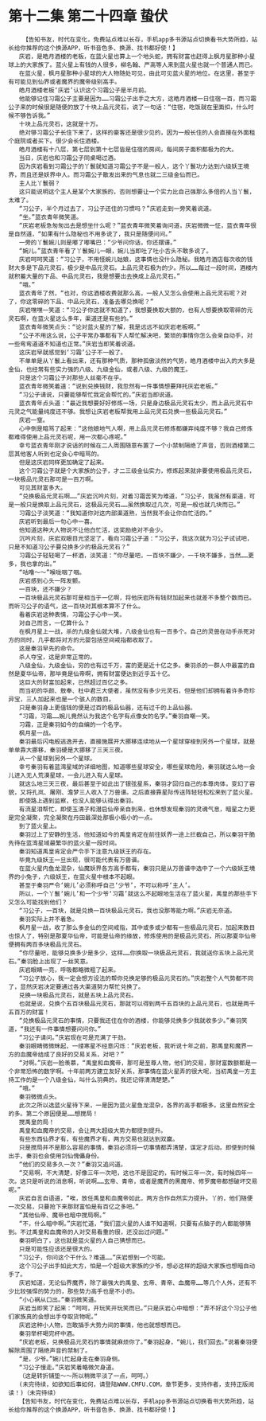 # 第十二集 第二十四章 蛰伏
        【告知书友，时代在变化，免费站点难以长存，手机app多书源站点切换看书大势所趋，站长给你推荐的这个换源APP，听书音色多、换源、找书都好使！】
       庆岩，是皓月酒楼的老板，在蓝火星也算上一个地头蛇，拥有财富也赶得上枫月星那种小星球上的大家族了。蓝火星上有钱的人很多，柳名翰、严高等人来到蓝火星也就一个普通人而已。
       在蓝火星，枫月星那种小星球的大人物随处可见，由此可见蓝火星的地位。在这里，甚至于有可能见到仙界或者魔界的魔帝级别高手。
       皓月酒楼老板‘庆岩’认识这个习霜公子是半月前。
       他能够记住习霜公子主要是因为……习霜公子出手之大方，这皓月酒楼一日住宿一百，而习霜公子来的时候很是随便的放了十块上品元灵石，说了一句话：“住宿，吃饭就在里面扣，什么时候不够告诉我。”
       十块上品元灵石，这就是十万。
       绝对够习霜公子长住下来了，这样的豪客还是很少见的，因为一般长住的人会直接在外面租个庭院或者买下。很少会长住酒楼。
       皓月酒楼有十八层，第七层到第十七层皆是住宿的房间，每间房子面积都极为的大。
       当日，庆岩也和习霜公子同桌喝过酒。
       因为庆岩看到习霜公子的丫鬟就知道习霜公子不是一般人，这个丫鬟功力达到六级妖王境界，而且还是妖界中人。而习霜公子散发出来的气息也就二三级金仙而已。
       主人比丫鬟弱？
       这只能说明这个主人是某个大家族的，否则想要让一个实力比自己强那么多倍的人当丫鬟，太难了。
       “习公子，半个月过去了，习公子还住的习惯吗？”庆岩走到一旁笑着说道。
       “坐。”蓝衣青年微笑道。
       “庆岩老板急匆匆出去是想坐什么呢？”蓝衣青年微笑着询问道，庆岩微微一怔，蓝衣青年很是自然道，“如果有什么隐秘也不用多说了，我只是随便问问。”
       一旁的丫鬟婉儿则是嘟了嘟嘴巴：“少爷问你话，你还摆谱。”
       “婉儿。”蓝衣青年看了丫鬟婉儿一眼，婉儿当即吐了吐小舌头不敢多说了。
       庆岩呵呵笑道：“习公子，不用怪婉儿姑娘，这事情也没什么隐秘。我皓月酒店每次收的钱财大多是下品元灵石，极少是中品元灵石。上品元灵石极为的少。所以……每过一段时间，酒楼内就积蓄大量的下品、中品元灵石，我是想要出去换成上品元灵石。”
       “哦。”
       蓝衣青年了然，“也对，你这酒楼收费就那么高，一般人又怎么会使用上品元灵石呢？对了，你这零碎的下品、中品元灵石，准备去哪兑换呢？”
       庆岩嘿嘿一笑道：“习公子你这就不知道了，我想要换取大额的，也有人想要换取零碎的元灵石啊，在蓝火星这么多年，渠道还是有些的。”
       蓝衣青年微笑点头：“论对蓝火星的了解，我是远远不如庆岩老板啊。”
       “公子不用这么说，公子平常办事都有下人帮忙解决吧，繁琐的事情你怎么会亲自动手，对一些弯弯道道不知道也正常。”庆岩当即笑着说道。
       这庆岩早就感觉到‘习霜’公子不一般了。
       不单单是从丫鬟上看出来，还有那种气质，那种孤傲淡然的气势，皓月酒楼中出入的大多是金仙，也经常有些实力强的八级、九级金仙，或者八级、九级的魔王。
       只是这个习霜公子对那些人丝毫不在乎。
       蓝衣青年微笑着道：“说到兑换钱财，我忽然有一件事情想要拜托庆岩老板。”
       “习公子请说，只要能够帮忙我定会帮忙的。”庆岩当即说道。
       蓝衣青年点头道：“最近我想要好好修炼一场，只是身边极品元灵石太少，而上品元灵石中元灵之气能量纯度还不够。我想让庆岩老板帮我用上品元灵石兑换一些极品元灵石。”
       庆岩一窒。
       心中倒是暗骂了起来：“这他娘地气人啊，用上品元灵石修炼都嫌弃纯度不够？我自己修炼都难得使用上品元灵石呢，用一次都心疼呢。”
       幸亏蓝衣青年刚才说话的时候在二人周围随意布置了一个小禁制隔绝了声音，否则酒楼第二层其他客人听到也定会心中暗骂的。
       但是这庆岩同样更加确定了起来。
       这个习霜公子就是个大家族的公子，才二三级金仙实力，修炼起来就非要使用极品元灵石，一块极品元灵石那可是一百万啊。
       可见其财富多大。
       “兑换极品元灵石啊……”庆岩沉吟片刻，对着习霜苦笑为难道，“习公子，我虽然有渠道，可是一般只是换取上品元灵石，这极品元灵石……虽然换取过几次，可是一般也就几块而已。”
       习霜公子淡笑道：“我知道你对这内部渠道熟，当然我不会让你白忙活的。”
       庆岩听到最后一句心中一喜。
       他知道这种大人物说不让他白忙活，这奖励绝对不会少。
       沉吟片刻，庆岩双眼目光坚定了，看向习霜公子道：“习公子，我这次就为习公子试试吧，只是不知道习公子要兑换多少的极品元灵石？”
       习霜公子轻轻喝了一杯酒，淡笑道：“你尽量吧，一百块不嫌少，一千块不嫌多，当然……更多，我也拿的出。”
       “咕噜～～”喉咙咽了咽。
       庆岩感到心头一阵发颤。
       一百块，还不嫌少？
       一百块极品元灵石那可是相当于一亿啊，将他庆岩所有钱财加起来也就差不多整个数而已。而听习公子的语气，这一百块对其根本算不了什么。
       看着庆岩这种表情，习霜公子心中一笑。
       对自己而言，一亿算什么？
       在枫月星上一战，杀的九级金仙就大堆，八级金仙也有一百多个。自己的灵兽在动手杀死对方的同时，几乎都将对方的元婴包括空间戒指都收取了。
       这是秦羽早先的命令。
       杀人夺宝，这是非常正常的。
       八级金仙，九级金仙，穷的也有过千万，富的更是近十亿之多。秦羽杀的一群人中最富的自然是夏华仙帝，那毕竟是仙帝啊，拥有财富便达到近乎五十亿。
       这巨大的财富加起来，已然超过百亿之多。
       而当初的华颜、敖奉、杜中君三大使者，虽然没有多少元灵石，但是他们却拥有着许多奇珍异宝，三人加起来也是一个骇人的数目。
       只是秦羽身上更值钱的便是过百的极品仙器，还有过千的上品仙器。
       “习霜，习霜……婉儿竟然认为我这个名字有点像女的名字。”秦羽自嘲一笑。
       习霜，正是秦羽如今的自编的一个名字。
       枫月星一战。
       秦羽最后闪电般逃逸开去，直接施展开大挪移连续地从一个星球穿梭到另外一个星球，就是单单靠大挪移，秦羽硬是大挪移了三天三夜。
       从一个星球到另外一个星球。
       幸亏秦羽有着蓝湾星域的详细地图，知道哪些星球安全，哪些星球危险，秦羽就这么地一会儿进入无人荒漠星球，一会儿进入有人星球。
       就这么地三天三夜，最后甚至于如此出了银弦星系，秦羽才回归自己的本尊肉体，变幻了容貌，又将孔岚、屠刚、澹梦三人收入了万兽谱。之后直接靠星际传送阵轻轻松松来到了蓝火星。
       即使路上遇到监察，也没人能够认得出秦羽。
       有流星泪帮忙，即使玉清子和潜启仙帝亲自到来，也休想发现秦羽的灵魂气息，暗星之力更是完全凝聚，完全凝聚在丹田最深处那极小极小的一点。
       到了蓝火星上。
       秦羽过上了安静的生活，他知道如今的禹皇肯定在前往妖界一途上拦截自己，所以秦羽干脆先待在蓝湾星域最繁华的蓝火星一段时间。
       秦羽知道禹皇肯定会严令手下注意九级妖王的存在。
       毕竟九级妖王一旦出现，很可能代表有万兽谱。
       在蓝火星内鱼龙混杂，仙魔妖界各方高手都有，秦羽只是从万兽谱中选中了一个六级妖王境界的小兔子，六级妖王，在蓝火星中根本不起眼。
       甚至于秦羽严令‘婉儿’必须称呼自己‘少爷’，不可以称呼‘主人’。
       所以，一个丫鬟‘婉儿’和一个少爷‘习霜’就这么不起眼地生活在了蓝火星，禹皇的那些手下又怎么可能找到他们？
       “习公子，一百块，就是兑换一百块极品元灵石，我也没那等能力啊。”庆岩无奈道。
       秦羽实际上并不着急。
       枫月星一战，收了那么多金仙的空间戒指，其中或多或少都有一些极品元灵石，加起来数目也惊人了，特别是那夏华仙帝，可能是仙帝的缘故，修炼使用的是极品元灵石，所以那夏华仙帝便拥有两百多块极品元灵石。
       “你尽量吧，能够兑换多少是多少，这样……你换取一块极品元灵石，我就送你五块上品元灵石。”秦羽脸上出现了一丝笑意。
       庆岩眼睛一亮，呼吸都略微粗了起来。
       “习公子放心，我一定会想方设法的帮你兑换足够的极品元灵石的。”庆岩整个人气势都不同了，显然庆岩决定要通过各大渠道努力帮忙兑换了。
       兑换一块极品元灵石，就是五块上品元灵石。
       也就是说，兑换个五百块极品元灵石，那就可以得到两千五百块的上品元灵石，也就是两千五百万的财富！
       “兑换极品元灵石的事情，只要我还住在你的酒楼，你能够兑换多少我就收多少。”秦羽笑道，“我还有一件事情想要问问你。”
       “习公子请问。”庆岩现在可是充满了干劲。
       秦羽眼睛微微眯起，一缕寒星不经意闪烁：“庆岩老板，我听说十年之前，那禹皇和魔界一方的血魔帝结成了良好的交易关系，对吧？”
       “对啊。”庆岩一脸羡慕，“禹皇和血魔帝，那可是至尊人物，他们的交易，那财富数额都是一个非常恐怖的数字啊。十年前两方建立友好关系，那事情在蓝火星弄的很大呢，当初禹皇一方主持工作的是一个八级金仙，叫什么羽典的，我还记得清清楚楚。”
       “哦。”
       秦羽微微点头。
       此次之所以选蓝火星待下来，一是因为蓝火星鱼龙混杂，各界的高手都极多。这里自然安全的多。第二个原因便是……想搅局！
       搅禹皇的局！
       禹皇和血魔帝的交易，会让两大超级大势力都提到提升。
       有些东西仙界才有，有些魔界才有，两方交易也就达到双赢。
       只是搅局并不是那么容易的事情，秦羽必须将一切事情都弄清楚，谋定才后动。即使到时候出手，秦羽也会使用剑仙傀儡身份。
       “他们的交易多久一次？”秦羽又追问道。
       “交易啊，不大清楚，好像三年一次吧，这也不是固定的，有时候三年一次，有时候四年一次。这只是听说的消息啊，听说啊……玄帝、青帝，或者是魔界的黑魔帝、修罗魔帝都想破坏交易呢。”
       庆岩自言自语道，“唉，放任禹皇和血魔帝如此，两方合作自然实力提升。丫的，他们随便一次交易，只要抢下来那财富怕是有百亿之多吧。”
       “其他仙帝、魔帝也暗中搅局啊。”
       “不，什么暗中啊。”庆岩忙道，“我们蓝火星的人谁不知道啊，只要有点脑子的人都能够猜到。不过禹皇和血魔帝的人对交易看重的很，还没出过问题。”
       秦羽明白了，这也就是蓝火星的人自己猜想而已。
       只是可能性应该还是很大的。
       “习公子，你问这个干什么？难道……”庆岩想到一个可能。
       这个习公子出手如此大方，怕是一个超级大家族的少爷，想必这样的超级大家族也想暗自动手了。
       庆岩知道，无论仙界魔界，除了最强大的禹皇、玄帝、青帝、血魔帝……等几个人外，还有不少比较强悍的势力的，那些势力高手也是不小的。
       “小心祸从口出。”秦羽微笑道。
       庆岩当即笑了起来：“呵呵，开玩笑开玩笑而已。”只是庆岩心中暗想：“弄不好这个习公子他们家族真的会想出手夺取货物呢。”
       庆岩这种小人物，岂敢插手大势力间的事情，他也就想想而已。
       秦羽举杯喝完杯中酒。
       “庆岩老板，兑换极品元灵石的事情就麻烦你了。”秦羽起身，“婉儿，我们回去。”说着秦羽便解除周围了隔绝声音的禁制了。
       “是，少爷。”婉儿忙起身走在秦羽身侧。
       “习公子慢走。”庆岩笑着略微欠身道。
       （这是转折铺垫～～所以稍微平淡了一点，呵呵。）
       (未完待续，如欲知后事如何，请登陆WWW.CMFU.COM，章节更多，支持作者，支持正版阅读！)（未完待续）
       【告知书友，时代在变化，免费站点难以长存，手机app多书源站点切换看书大势所趋，站长给你推荐的这个换源APP，听书音色多、换源、找书都好使！】